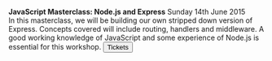 **JavaScript Masterclass: Node.js and Express**	
Sunday 14th June 2015	
In this masterclass, we will be building our own stripped down version of Express. Concepts covered will include routing, handlers and middleware. A good working knowledge of JavaScript and some experience of Node.js is essential for this workshop.
<a href="https://ti.to/founders-coders/begin-react-workshop" target="_blank" class="no-dec"><button class="button-one tickets">Tickets</button></a>	